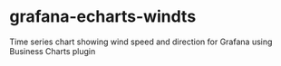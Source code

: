 # grafana-echarts-windts
Time series chart showing wind speed and direction for Grafana using Business Charts plugin
